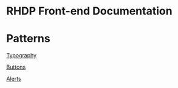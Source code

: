 RHDP Front-end Documentation
=============================
# Patterns
[Typography](https://redhat-developer.github.io/rhdp-frontend/patterns/typography)

[Buttons](https://redhat-developer.github.io/rhdp-frontend/patterns/buttons)

[Alerts](#)
